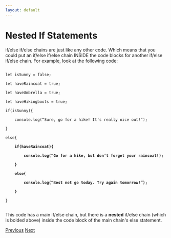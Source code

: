 ```yaml
---
layout: default
---
```


<!-- Function for hiding code!  -->
<script>
    function myFunction(name) {
      var x = document.getElementById(name);
      if (x.style.display === "none") {
        x.style.display = "block";
      } 
      else if(x.style.display ==="first"){
          x.style.display="none";         
      }
      else {
        x.style.display = "none";
      }
    }    
</script>
<style>
.ui-sortable {
    width: 700px;
}    
</style>
<!-- End of scripting functions! -->
    


# Nested If Statements

if/else if/else chains are just like any other code. Which means that you could put an if/else if/else chain INSIDE the code blocks for another if/else if/else chain. For example, look at the following code: <br>

<code>
let isSunny = false;<br>
let haveRaincoat = true;<br>
let haveUmbrella = true;<br>
let haveHikingboots = true;<br>
if(isSunny){<br>
&nbsp;&nbsp;&nbsp;&nbsp;console.log(“Sure, go for a hike! It’s really nice out!”);<br>
}<br>
else{<br>
<b>&nbsp;&nbsp;&nbsp;&nbsp;if(haveRaincoat){<br>
&nbsp;&nbsp;&nbsp;&nbsp;&nbsp;&nbsp;&nbsp;&nbsp;console.log(“Go for a hike, but don’t forget your raincoat!);<br>
&nbsp;&nbsp;&nbsp;&nbsp;}<br>
&nbsp;&nbsp;&nbsp;&nbsp;else{<br>
&nbsp;&nbsp;&nbsp;&nbsp;&nbsp;&nbsp;&nbsp;&nbsp;console.log(“Best not go today. Try again tomorrow!”);<br>
&nbsp;&nbsp;&nbsp;&nbsp;}<br></b>
}<br>    
</code>

This code has a main if/else chain, but there is a <b>nested</b> if/else chain (which is bolded above) inside the code block of the main chain's else statement. 

[Previous](./moreelseif.html)
[Next](./nestedif.html)
